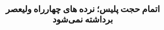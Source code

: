 --- 
case: 4rah 
title: اتمام حجت پلیس؛ نرده های چهارراه ولیعصر برداشته نمی‌شود 
startDate: "1397,09,14" 
endDate: "1397,09,14" 
tag: پلیس 
media:  
mediaCredit:  
mediaCreditUrl:  
mediaCaption:  
mediaCaptionUrl:  
text: "سردار حسین رحیمی درباره اینکه آیا مسیر و تقاطع خیابان های ولیعصر و انقلاب برای عبور عابران پیاده بازگشایی خواهد شد گفت: نخیر. چرا که فلسفه ساخت زیرگذر چهارراه ولیعصر یا چهارراه جهان نما این بود که عبور و مرور جمعیت به زیر سطح برود و میلیاردها تومان نیز برای ساخت آن هزینه شد تا ترافیک در آن منطقه از بین برود و حتی سوانح و حوادث رانندگی نیز کاهش بیابد.
http://www.eskannews.com/note/16009"
---